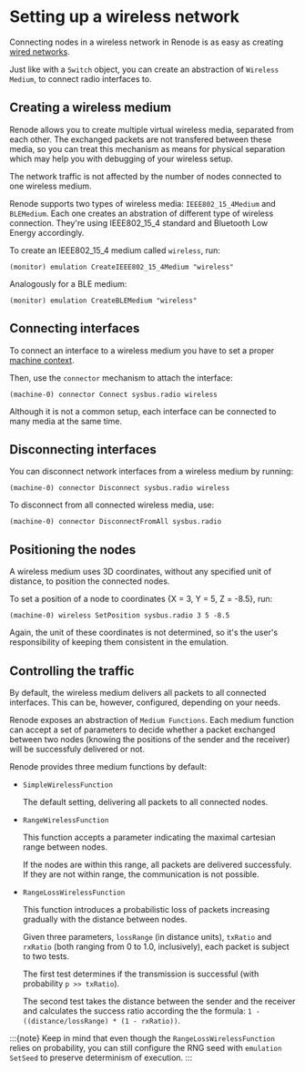 # Setting up a wireless network

Connecting nodes in a wireless network in Renode is as easy as creating [wired networks](./wired.md).

Just like with a `Switch` object, you can create an abstraction of `Wireless Medium`, to connect radio interfaces to.

## Creating a wireless medium

Renode allows you to create multiple virtual wireless media, separated from each other.
The exchanged packets are not transfered between these media, so you can treat this mechanism as means for physical separation which may help you with debugging of your wireless setup.

The network traffic is not affected by the number of nodes connected to one wireless medium.

Renode supports two types of wireless media: `IEEE802_15_4Medium` and `BLEMedium`.
Each one creates an abstration of different type of wireless connection. They\'re using IEEE802_15_4 standard and Bluetooth Low Energy accordingly.

To create an IEEE802_15_4 medium called `wireless`, run:

```none
(monitor) emulation CreateIEEE802_15_4Medium "wireless"
```

Analogously for a BLE medium:

```none
(monitor) emulation CreateBLEMedium "wireless"
```

## Connecting interfaces

To connect an interface to a wireless medium you have to set a proper [machine context](../basic/machines.md#switching-between-machines).

Then, use the `connector` mechanism to attach the interface:

```none
(machine-0) connector Connect sysbus.radio wireless
```

Although it is not a common setup, each interface can be connected to many media at the same time.

## Disconnecting interfaces

You can disconnect network interfaces from a wireless medium by running:

```none
(machine-0) connector Disconnect sysbus.radio wireless
```

To disconnect from all connected wireless media, use:

```none
(machine-0) connector DisconnectFromAll sysbus.radio
```

## Positioning the nodes

A wireless medium uses 3D coordinates, without any specified unit of distance, to position the connected nodes.

To set a position of a node to coordinates {X = 3, Y = 5, Z = -8.5}, run:

```none
(machine-0) wireless SetPosition sysbus.radio 3 5 -8.5
```

Again, the unit of these coordinates is not determined, so it's the user's responsibility of keeping them consistent in the emulation.

## Controlling the traffic

By default, the wireless medium delivers all packets to all connected interfaces.
This can be, however, configured, depending on your needs.

Renode exposes an abstraction of `Medium Functions`.
Each medium function can accept a set of parameters to decide whether a packet exchanged between two nodes (knowing the positions of the sender and the receiver) will be successfuly delivered or not.

Renode provides three medium functions by default:

- `SimpleWirelessFunction`

  The default setting, delivering all packets to all connected nodes.

- `RangeWirelessFunction`

  This function accepts a parameter indicating the maximal cartesian range between nodes.

  If the nodes are within this range, all packets are delivered successfuly.
  If they are not within range, the communication is not possible.

- `RangeLossWirelessFunction`

  This function introduces a probabilistic loss of packets increasing gradually with the distance between nodes.

  Given three parameters, `lossRange` (in distance units), `txRatio` and `rxRatio` (both ranging from 0 to 1.0, inclusively), each packet is subject to two tests.

  The first test determines if the transmission is successful (with probability `p >> txRatio`).

  The second test takes the distance between the sender and the receiver and calculates the success ratio according the the formula: `1 - ((distance/lossRange) * (1 - rxRatio))`.

:::{note}
Keep in mind that even though the `RangeLossWirelessFunction` relies on probability, you can still configure the RNG seed with `emulation SetSeed` to preserve determinism of execution.
:::
